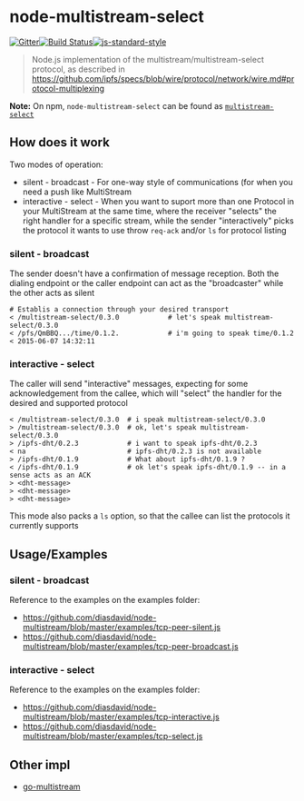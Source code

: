 node-multistream-select
================

[![Gitter](https://badges.gitter.im/Join%20Chat.svg)](https://gitter.im/ipfs/ipfs?utm_source=badge&utm_medium=badge&utm_campaign=pr-badge)[![Build Status](https://travis-ci.org/diasdavid/node-multistream.svg)](https://travis-ci.org/diasdavid/node-multistream)[![js-standard-style](https://img.shields.io/badge/code%20style-standard-brightgreen.svg?style=flat)](https://github.com/feross/standard)

> Node.js implementation of the multistream/multistream-select protocol, as described in https://github.com/ipfs/specs/blob/wire/protocol/network/wire.md#protocol-multiplexing

**Note:** On npm, `node-multistream-select` can be found as [`multistream-select`](https://www.npmjs.com/package/multistream-select)

## How does it work

Two modes of operation:
- silent - broadcast - For one-way style of communications (for when you need a push like MultiStream
- interactive - select - When you want to suport more than one Protocol in your MultiStream at the same time, where the receiver "selects" the right handler for a specific stream, while the sender "interactively" picks the protocol it wants to use throw `req-ack` and/or `ls` for protocol listing

### silent - broadcast

The sender doesn't have a confirmation of message reception. Both the dialing endpoint or the caller endpoint can act as the "broadcaster" while the other acts as silent

```
# Establis a connection through your desired transport
< /multistream-select/0.3.0            # let's speak multistream-select/0.3.0
< /pfs/QmBBQ.../time/0.1.2.            # i'm going to speak time/0.1.2
< 2015-06-07 14:32:11
```

### interactive - select

The caller will send "interactive" messages, expecting for some acknowledgement from the callee, which will "select" the handler for the desired and supported protocol

```
< /multistream-select/0.3.0  # i speak multistream-select/0.3.0
> /multistream-select/0.3.0  # ok, let's speak multistream-select/0.3.0
> /ipfs-dht/0.2.3            # i want to speak ipfs-dht/0.2.3
< na                         # ipfs-dht/0.2.3 is not available
> /ipfs-dht/0.1.9            # What about ipfs-dht/0.1.9 ?
< /ipfs-dht/0.1.9            # ok let's speak ipfs-dht/0.1.9 -- in a sense acts as an ACK
> <dht-message>
> <dht-message>
> <dht-message>
```

This mode also packs a `ls` option, so that the callee can list the protocols it currently supports

## Usage/Examples

### silent - broadcast

Reference to the examples on the examples folder:
- https://github.com/diasdavid/node-multistream/blob/master/examples/tcp-peer-silent.js
- https://github.com/diasdavid/node-multistream/blob/master/examples/tcp-peer-broadcast.js

### interactive - select

Reference to the examples on the examples folder:
- https://github.com/diasdavid/node-multistream/blob/master/examples/tcp-interactive.js
- https://github.com/diasdavid/node-multistream/blob/master/examples/tcp-select.js

## Other impl

- [go-multistream](https://github.com/whyrusleeping/go-multistream)

